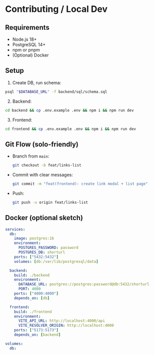 # Contributing / Local Dev

## Requirements
- Node.js 18+
- PostgreSQL 14+
- npm or pnpm
- (Optional) Docker

## Setup
1) Create DB, run schema:
```bash
psql "$DATABASE_URL" -f backend/sql/schema.sql
```
2) Backend:
```bash
cd backend && cp .env.example .env && npm i && npm run dev
```
3) Frontend:
```bash
cd frontend && cp .env.example .env && npm i && npm run dev
```

## Git Flow (solo-friendly)
- Branch from `main`:
  ```bash
  git checkout -b feat/links-list
  ```
- Commit with clear messages:
  ```bash
  git commit -m "feat(frontend): create link modal + list page"
  ```
- Push:
  ```bash
  git push -u origin feat/links-list
  ```

## Docker (optional sketch)
```yml
services:
  db:
    image: postgres:16
    environment:
      POSTGRES_PASSWORD: password
      POSTGRES_DB: shorturl
    ports: ["5432:5432"]
    volumes: [db:/var/lib/postgresql/data]

  backend:
    build: ./backend
    environment:
      DATABASE_URL: postgres://postgres:password@db:5432/shorturl
      PORT: 4000
    ports: ["4000:4000"]
    depends_on: [db]

  frontend:
    build: ./frontend
    environment:
      VITE_API_URL: http://localhost:4000/api
      VITE_RESOLVER_ORIGIN: http://localhost:4000
    ports: ["5173:5173"]
    depends_on: [backend]

volumes:
  db:
```
